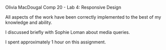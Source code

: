 Olivia MacDougal 
Comp 20 - Lab 4: Responsive Design

All aspects of the work have been correctly implemented to the best of my knowledge and ability.

I discussed briefly with Sophie Loman about media queries.

I spent approximately 1 hour on this assignment.